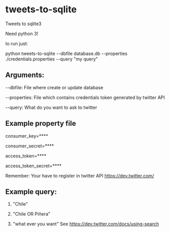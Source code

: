 tweets-to-sqlite
================

Tweets to sqlite3


Need python 3!

to run just:

python tweets-to-sqlite --dbfile database.db --properties ./credentials.properties --query "my query"

Arguments:
---------
--dbfile: File where create or update database

--properties: File which contains credentials token generated by twitter API

--query: What do you want to ask to twitter



Example property file
---------------------
consumer_key=****

consumer_secret=****

access_token=****

access_token_secret=****

Remember: Your have to register in twitter API https://dev.twitter.com/


Example query:
--------------
1) "Chile"

2) "Chile OR Piñera"

3) "what ever you want" See https://dev.twitter.com/docs/using-search
